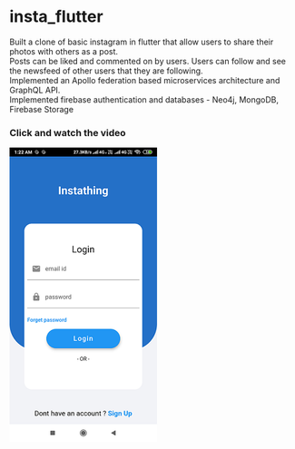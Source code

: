 # insta_flutter

Built a clone of basic instagram in flutter that allow users to share their photos with others as a post.</br>
Posts can be liked and commented on by users. Users can follow and see the newsfeed of other users 
that they are following. </br>
Implemented an Apollo federation based microservices architecture and GraphQL API.</br>
Implemented firebase authentication and databases - Neo4j, MongoDB, Firebase Storage

### Click and watch the video
[![Output video](/out_thumbn.png)](https://drive.google.com/file/d/12TyxsefCmty0KxsG186VolmUmeSNJ6dR/view?usp=sharing) </br>


